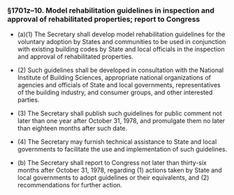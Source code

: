 ### §1701z–10. Model rehabilitation guidelines in inspection and approval of rehabilitated properties; report to Congress
* (a)(1) The Secretary shall develop model rehabilitation guidelines for the voluntary adoption by States and communities to be used in conjunction with existing building codes by State and local officials in the inspection and approval of rehabilitated properties.

* (2) Such guidelines shall be developed in consultation with the National Institute of Building Sciences, appropriate national organizations of agencies and officials of State and local governments, representatives of the building industry, and consumer groups, and other interested parties.

* (3) The Secretary shall publish such guidelines for public comment not later than one year after October 31, 1978, and promulgate them no later than eighteen months after such date.

* (4) The Secretary may furnish technical assistance to State and local governments to facilitate the use and implementation of such guidelines.

* (b) The Secretary shall report to Congress not later than thirty-six months after October 31, 1978, regarding (1) actions taken by State and local governments to adopt guidelines or their equivalents, and (2) recommendations for further action.